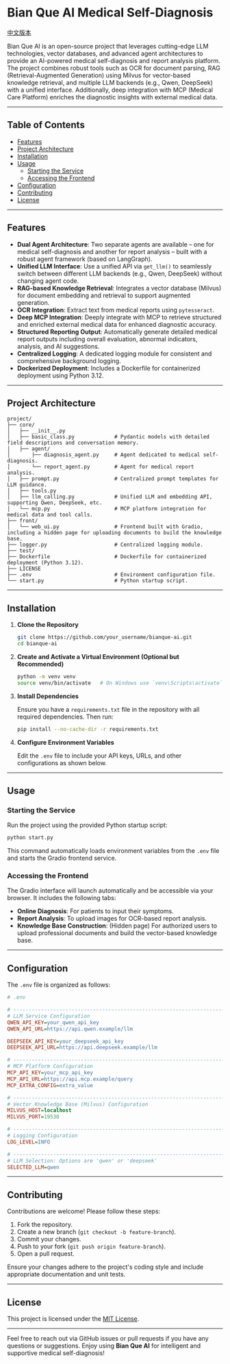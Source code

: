 # Bian Que AI Medical Self-Diagnosis

[中文版本](./README_CN.md)

Bian Que AI is an open-source project that leverages cutting-edge LLM technologies, vector databases, and advanced agent architectures to provide an AI-powered medical self-diagnosis and report analysis platform. The project combines robust tools such as OCR for document parsing, RAG (Retrieval-Augmented Generation) using Milvus for vector-based knowledge retrieval, and multiple LLM backends (e.g., Qwen, DeepSeek) with a unified interface. Additionally, deep integration with MCP (Medical Care Platform) enriches the diagnostic insights with external medical data.

---

## Table of Contents

- [Features](#features)
- [Project Architecture](#project-architecture)
- [Installation](#installation)
- [Usage](#usage)
  - [Starting the Service](#starting-the-service)
  - [Accessing the Frontend](#accessing-the-frontend)
- [Configuration](#configuration)
- [Contributing](#contributing)
- [License](#license)

---

## Features

- **Dual Agent Architecture**: Two separate agents are available – one for medical self-diagnosis and another for report analysis – built with a robust agent framework (based on LangGraph).
- **Unified LLM Interface**: Use a unified API via `get_llm()` to seamlessly switch between different LLM backends (e.g., Qwen, DeepSeek) without changing agent code.
- **RAG-based Knowledge Retrieval**: Integrates a vector database (Milvus) for document embedding and retrieval to support augmented generation.
- **OCR Integration**: Extract text from medical reports using `pytesseract`.
- **Deep MCP Integration**: Deeply integrate with MCP to retrieve structured and enriched external medical data for enhanced diagnostic accuracy.
- **Structured Reporting Output**: Automatically generate detailed medical report outputs including overall evaluation, abnormal indicators, analysis, and AI suggestions.
- **Centralized Logging**: A dedicated logging module for consistent and comprehensive background logging.
- **Dockerized Deployment**: Includes a Dockerfile for containerized deployment using Python 3.12.

---

## Project Architecture

```
project/
├── core/
│   ├── __init__.py
│   ├── basic_class.py             # Pydantic models with detailed field descriptions and conversation memory.
│   ├── agent/
│       ├── diagnosis_agent.py     # Agent dedicated to medical self-diagnosis.
│       └── report_agent.py        # Agent for medical report analysis.
│   ├── prompt.py                  # Centralized prompt templates for LLM guidance.
│   ├── tools.py              
│   ├── llm_calling.py             # Unified LLM and embedding API, supporting Qwen, DeepSeek, etc.
│   └── mcp.py                     # MCP platform integration for medical data and tool calls.
├── front/
│   └── web_ui.py                  # Frontend built with Gradio, including a hidden page for uploading documents to build the knowledge base.
├── logger.py                      # Centralized logging module.
├── test/
├── Dockerfile                     # Dockerfile for containerized deployment (Python 3.12).
├── LICENSE
├── .env                           # Environment configuration file.
└── start.py                       # Python startup script.
```

---

## Installation

1. **Clone the Repository**

   ```bash
   git clone https://github.com/your_username/bianque-ai.git
   cd bianque-ai
   ```

2. **Create and Activate a Virtual Environment (Optional but Recommended)**

   ```bash
   python -m venv venv
   source venv/bin/activate   # On Windows use `venv\Scripts\activate`
   ```

3. **Install Dependencies**

   Ensure you have a `requirements.txt` file in the repository with all required dependencies. Then run:

   ```bash
   pip install --no-cache-dir -r requirements.txt
   ```

4. **Configure Environment Variables**

   Edit the `.env` file to include your API keys, URLs, and other configurations as shown below.

---

## Usage

### Starting the Service

Run the project using the provided Python startup script:

```bash
python start.py
```

This command automatically loads environment variables from the `.env` file and starts the Gradio frontend service.

### Accessing the Frontend

The Gradio interface will launch automatically and be accessible via your browser. It includes the following tabs:
- **Online Diagnosis**: For patients to input their symptoms.
- **Report Analysis**: To upload images for OCR-based report analysis.
- **Knowledge Base Construction**: (Hidden page) For authorized users to upload professional documents and build the vector-based knowledge base.

---

## Configuration

The `.env` file is organized as follows:

```ini
# .env

# -----------------------------------------------------------------------------
# LLM Service Configuration
QWEN_API_KEY=your_qwen_api_key
QWEN_API_URL=https://api.qwen.example/llm

DEEPSEEK_API_KEY=your_deepseek_api_key
DEEPSEEK_API_URL=https://api.deepseek.example/llm

# -----------------------------------------------------------------------------
# MCP Platform Configuration
MCP_API_KEY=your_mcp_api_key
MCP_API_URL=https://api.mcp.example/query
MCP_EXTRA_CONFIG=extra_value

# -----------------------------------------------------------------------------
# Vector Knowledge Base (Milvus) Configuration
MILVUS_HOST=localhost
MILVUS_PORT=19530

# -----------------------------------------------------------------------------
# Logging Configuration
LOG_LEVEL=INFO

# -----------------------------------------------------------------------------
# LLM Selection: Options are 'qwen' or 'deepseek'
SELECTED_LLM=qwen
```

---

## Contributing

Contributions are welcome! Please follow these steps:

1. Fork the repository.
2. Create a new branch (`git checkout -b feature-branch`).
3. Commit your changes.
4. Push to your fork (`git push origin feature-branch`).
5. Open a pull request.

Ensure your changes adhere to the project's coding style and include appropriate documentation and unit tests.

---

## License

This project is licensed under the [MIT License](./LICENSE).

---

Feel free to reach out via GitHub issues or pull requests if you have any questions or suggestions. Enjoy using **Bian Que AI** for intelligent and supportive medical self-diagnosis!
